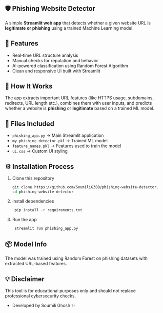 ## 🛡️ Phishing Website Detector

A simple **Streamlit web app** that detects whether a given website URL is **legitimate or phishing** using a trained Machine Learning model.

## 🚀 Features
- Real-time URL structure analysis  
- Manual checks for reputation and behavior  
- AI-powered classification using Random Forest Algorithm 
- Clean and responsive UI built with Streamlit  

## 🧠 How It Works
The app extracts important URL features (like HTTPS usage, subdomains, redirects, URL length etc.), combines them with user inputs, and predicts whether a website is **phishing** or **legitimate** based on a trained ML model.

## 🧩 Files Included
- `phishing_app.py` → Main Streamlit application  
- `my_phishing_detector.pkl` → Trained ML model
- `feature_names.pkl` → Features used to train the model  
- `ui.css` → Custom UI styling   

## ⚙️ Installation Process
1. Clone this repository  
   ```bash
   git clone https://github.com/SoumiliG308/phishing-website-detector.git
   cd phishing-website-detector
2. Install dependencies
   ```bash
    pip install -r requirements.txt
3. Run the app
   ```bash
    streamlit run phishing_app.py

## 📦 Model Info
The model was trained using Random Forest on phishing datasets with extracted URL-based features.

## 💡 Disclaimer
This tool is for educational purposes only and should not replace professional cybersecurity checks.

- Developed by Soumili Ghosh ✨